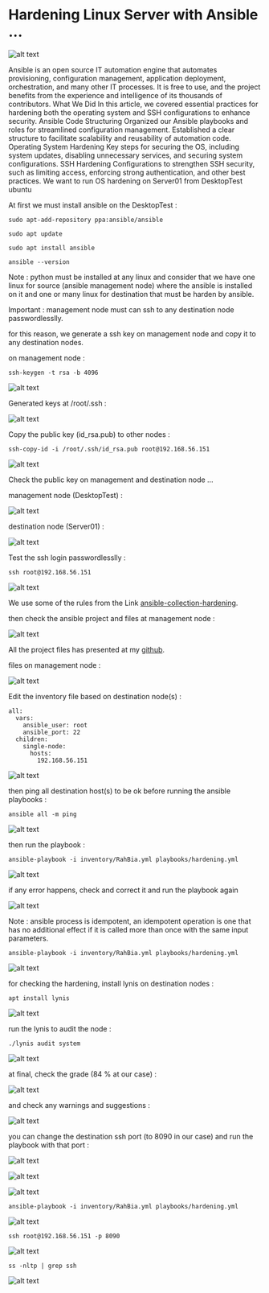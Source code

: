 # Hardening Linux Server with Ansible ...

![alt text](https://raw.githubusercontent.com/kayvansol/AnsibleHardening/refs/heads/main/img/1_qpcT3MQIVgGPC35Sr2kaRw.webp?raw=true)


Ansible is an open source IT automation engine that automates provisioning, configuration management, application deployment, orchestration, and many other IT processes. It is free to use, and the project benefits from the experience and intelligence of its thousands of contributors.
What We Did
In this article, we covered essential practices for hardening both the operating system and SSH configurations to enhance security.
Ansible Code Structuring Organized our Ansible playbooks and roles for streamlined configuration management. Established a clear structure to facilitate scalability and reusability of automation code.
Operating System Hardening Key steps for securing the OS, including system updates, disabling unnecessary services, and securing system configurations.
SSH Hardening Configurations to strengthen SSH security, such as limiting access, enforcing strong authentication, and other best practices.
We want to run OS hardening on Server01 from DesktopTest ubuntu

At first we must install ansible on the DesktopTest :
```
sudo apt-add-repository ppa:ansible/ansible

sudo apt update

sudo apt install ansible

ansible --version
```
Note : python must be installed at any linux and consider that we have one linux for source (ansible management node) where the ansible is installed on it and one or many linux for destination that must be harden by ansible.

Important : management node must can ssh to any destination node passwordlesslly.

for this reason, we generate a ssh key on management node and copy it to any destination nodes.

on management node :
```
ssh-keygen -t rsa -b 4096
```

![alt text](https://raw.githubusercontent.com/kayvansol/AnsibleHardening/refs/heads/main/img/000.png?raw=true)

Generated keys at /root/.ssh :

![alt text](https://raw.githubusercontent.com/kayvansol/AnsibleHardening/refs/heads/main/img/00.png?raw=true)

Copy the public key (id_rsa.pub) to other nodes :
```
ssh-copy-id -i /root/.ssh/id_rsa.pub root@192.168.56.151
```

![alt text](https://raw.githubusercontent.com/kayvansol/AnsibleHardening/refs/heads/main/img/0.png?raw=true)

Check the public key on management and destination node …

management node (DesktopTest) :

![alt text](https://raw.githubusercontent.com/kayvansol/AnsibleHardening/refs/heads/main/img/1.png?raw=true)

destination node (Server01) :

![alt text](https://raw.githubusercontent.com/kayvansol/AnsibleHardening/refs/heads/main/img/2.png?raw=true)

Test the ssh login passwordlesslly :
```
ssh root@192.168.56.151
```

![alt text](https://raw.githubusercontent.com/kayvansol/AnsibleHardening/refs/heads/main/img/4.png?raw=true)

We use some of the rules from the Link [ansible-collection-hardening](https://github.com/dev-sec/ansible-collection-hardening).

then check the ansible project and files at management node :

![alt text](https://raw.githubusercontent.com/kayvansol/AnsibleHardening/refs/heads/main/img/0000.png?raw=true)

All the project files has presented at my [github](https://github.com/kayvansol/AnsibleHardening).

files on management node :

![alt text](https://raw.githubusercontent.com/kayvansol/AnsibleHardening/refs/heads/main/img/6.png?raw=true)

Edit the inventory file based on destination node(s) :
```
all:
  vars:
    ansible_user: root
    ansible_port: 22
  children:
    single-node:
      hosts:
        192.168.56.151
```

![alt text](https://raw.githubusercontent.com/kayvansol/AnsibleHardening/refs/heads/main/img/7.png?raw=true)

then ping all destination host(s) to be ok before running the ansible playbooks :
```
ansible all -m ping
```

![alt text](https://raw.githubusercontent.com/kayvansol/AnsibleHardening/refs/heads/main/img/8.png?raw=true)

then run the playbook :

```
ansible-playbook -i inventory/RahBia.yml playbooks/hardening.yml
```

![alt text](https://raw.githubusercontent.com/kayvansol/AnsibleHardening/refs/heads/main/img/9.png?raw=true)

if any error happens, check and correct it and run the playbook again

![alt text](https://raw.githubusercontent.com/kayvansol/AnsibleHardening/refs/heads/main/img/10.png?raw=true)

Note : ansible process is idempotent, an idempotent operation is one that has no additional effect if it is called more than once with the same input parameters.

```
ansible-playbook -i inventory/RahBia.yml playbooks/hardening.yml
```

![alt text](https://raw.githubusercontent.com/kayvansol/AnsibleHardening/refs/heads/main/img/11.png?raw=true)

for checking the hardening, install lynis on destination nodes :
```
apt install lynis
```

![alt text](https://raw.githubusercontent.com/kayvansol/AnsibleHardening/refs/heads/main/img/12.png?raw=true)

run the lynis to audit the node :
```
./lynis audit system
```

![alt text](https://raw.githubusercontent.com/kayvansol/AnsibleHardening/refs/heads/main/img/13.png?raw=true)

at final, check the grade (84 % at our case) :

![alt text](https://raw.githubusercontent.com/kayvansol/AnsibleHardening/refs/heads/main/img/14.png?raw=true)

and check any warnings and suggestions :

![alt text](https://raw.githubusercontent.com/kayvansol/AnsibleHardening/refs/heads/main/img/15.png?raw=true)

you can change the destination ssh port (to 8090 in our case) and run the playbook with that port :

![alt text](https://raw.githubusercontent.com/kayvansol/AnsibleHardening/refs/heads/main/img/16.png?raw=true)

![alt text](https://raw.githubusercontent.com/kayvansol/AnsibleHardening/refs/heads/main/img/15-1.png?raw=true)

![alt text](https://raw.githubusercontent.com/kayvansol/AnsibleHardening/refs/heads/main/img/17.png?raw=true)

```
ansible-playbook -i inventory/RahBia.yml playbooks/hardening.yml
```

![alt text](https://raw.githubusercontent.com/kayvansol/AnsibleHardening/refs/heads/main/img/18.png?raw=true)

```
ssh root@192.168.56.151 -p 8090
```

![alt text](https://raw.githubusercontent.com/kayvansol/AnsibleHardening/refs/heads/main/img/19.png?raw=true)

```
ss -nltp | grep ssh
```

![alt text](https://raw.githubusercontent.com/kayvansol/AnsibleHardening/refs/heads/main/img/20.png?raw=true)


